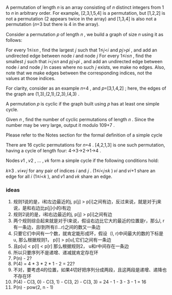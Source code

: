A permutation of length 𝑛
 is an array consisting of 𝑛
 distinct integers from 1
 to 𝑛
 in arbitrary order. For example, [2,3,1,5,4]
 is a permutation, but [1,2,2]
 is not a permutation (2
 appears twice in the array) and [1,3,4]
 is also not a permutation (𝑛=3
 but there is 4
 in the array).

Consider a permutation 𝑝
 of length 𝑛
, we build a graph of size 𝑛
 using it as follows:

For every 1≤𝑖≤𝑛
, find the largest 𝑗
 such that 1≤𝑗<𝑖
 and 𝑝𝑗>𝑝𝑖
, and add an undirected edge between node 𝑖
 and node 𝑗
For every 1≤𝑖≤𝑛
, find the smallest 𝑗
 such that 𝑖<𝑗≤𝑛
 and 𝑝𝑗>𝑝𝑖
, and add an undirected edge between node 𝑖
 and node 𝑗
In cases where no such 𝑗
 exists, we make no edges. Also, note that we make edges between the corresponding indices, not the values at those indices.

For clarity, consider as an example 𝑛=4
, and 𝑝=[3,1,4,2]
; here, the edges of the graph are (1,3),(2,1),(2,3),(4,3)
.

A permutation 𝑝
 is cyclic if the graph built using 𝑝
 has at least one simple cycle.

Given 𝑛
, find the number of cyclic permutations of length 𝑛
. Since the number may be very large, output it modulo 109+7
.

Please refer to the Notes section for the formal definition of a simple cycle

There are 16
 cyclic permutations for 𝑛=4
. [4,2,1,3]
 is one such permutation, having a cycle of length four: 4→3→2→1→4
.

Nodes 𝑣1
, 𝑣2
, …
, 𝑣𝑘
 form a simple cycle if the following conditions hold:

𝑘≥3
.
𝑣𝑖≠𝑣𝑗
 for any pair of indices 𝑖
 and 𝑗
. (1≤𝑖<𝑗≤𝑘
)
𝑣𝑖
 and 𝑣𝑖+1
 share an edge for all 𝑖
 (1≤𝑖<𝑘
), and 𝑣1
 and 𝑣𝑘
 share an edge.


 ### ideas
 1. 规则1说的是，i和左边最近的j, p[j] > p[i]之间有边，反过来说，就是对于j来说，是和右边比p[j]小的i有边
 2. 规则2说的是，i和右边最近的j, p[j] > p[i]之间有边
 3. 两个规则综合起来就是对于l来说，假设右边比它大的最近的位置是r，那么l, r有一条边，且l到所有(l...r)之间的数又一条边
 4. 只要它们中间有一个数，就肯定能形成环，假设（l, r)中间最大的数的下标是u, 那么根据规则1， p[l] > p[u],它们之间有一条边
 5. 且p[u] < p[l] < p[r] 那么根据规则2， u和r中间存在一条边
 6. 所以只要序列不是递增、递减就肯定存在环
 7. P(n) - 2? 
 8. P(4) = 4 * 3 * 2 * 1 - 2 = 22?
 9. 不对，要考虑4的位置，如果4切好把序列分成两段，且这两段是递增、递降也不存在环
1.  P(4) - C(3, 0) - C(3, 1) - C(3, 2) - C(3, 3) = 24 - 1 - 3 - 3 - 1 = 16 
2.  P(n) - pow(2, n - 1)